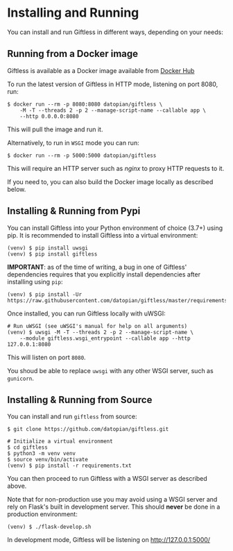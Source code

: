 Installing and Running
======================
You can install and run Giftless in different ways, depending on your needs:

## Running from a Docker image
Giftless is available as a Docker image available from 
[Docker Hub](https://hub.docker.com/r/datopian/giftless) 

To run the latest version of Giftless in HTTP mode, listening
on port 8080, run:

    $ docker run --rm -p 8080:8080 datopian/giftless \
        -M -T --threads 2 -p 2 --manage-script-name --callable app \
        --http 0.0.0.0:8080

This will pull the image and run it. 

Alternatively, to run in `WSGI` mode you can run:

    $ docker run --rm -p 5000:5000 datopian/giftless

This will require an HTTP server such as *nginx* to proxy HTTP requests to it.

If you need to, you can also build the Docker image locally as described below.

## Installing & Running from Pypi
You can install Giftless into your Python environment of choice (3.7+) using pip. 
It is recommended to install Giftless into a virtual environment:

    (venv) $ pip install uwsgi
    (venv) $ pip install giftless

**IMPORTANT**: as of the time of writing, a bug in one of Giftless' dependencies
requires that you explicitly install dependencies after installing using `pip`:

    (venv) $ pip install -Ur https://raw.githubusercontent.com/datopian/giftless/master/requirements.txt

Once installed, you can run Giftless locally with uWSGI:

    # Run uWSGI (see uWSGI's manual for help on all arguments)
    (venv) $ uwsgi -M -T --threads 2 -p 2 --manage-script-name \
        --module giftless.wsgi_entrypoint --callable app --http 127.0.0.1:8080

This will listen on port `8080`.

You shoud be able to replace `uwsgi` with any other WSGI server, such as `gunicorn`.

## Installing & Running from Source
You can install and run `giftless` from source:

    $ git clone https://github.com/datopian/giftless.git

    # Initialize a virtual environment
    $ cd giftless
    $ python3 -m venv venv
    $ source venv/bin/activate
    (venv) $ pip install -r requirements.txt

You can then proceed to run Giftless with a WSGI server as
described above.

Note that for non-production use you may avoid using a WSGI server and rely
on Flask's built in development server. This should **never** be done in a
production environment:

    (venv) $ ./flask-develop.sh

In development mode, Giftless will be listening on <http://127.0.0.1:5000/> 
